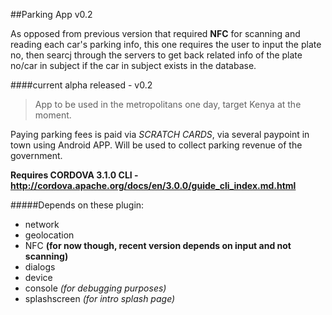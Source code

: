 ##Parking App v0.2

As opposed from previous version that required __NFC__ for scanning and reading each car's parking info, this one requires
the user to input the plate no, then searcj through the servers to get back related info of the plate no/car in subject
if the car in subject exists in the database. 

####current alpha released - v0.2
> App to be used in the metropolitans one day, target Kenya at the moment.

Paying parking fees is paid via *SCRATCH CARDS*, via several paypoint in town using Android APP. Will be used to collect parking revenue of the government.

**Requires CORDOVA 3.1.0 CLI - http://cordova.apache.org/docs/en/3.0.0/guide_cli_index.md.html** 

#####Depends on these plugin:
* network
* geolocation
* NFC **(for now though, recent version depends on input and not scanning)**
* dialogs
* device
* console *(for debugging purposes)*
* splashscreen *(for intro splash page)*


